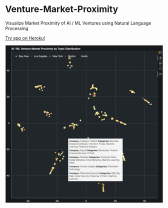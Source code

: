 # Venture-Market-Proximity
Visualize Market Proximity of AI / ML Ventures using Natural Language Processing

[Try app on Heroku!](https://ai-ventures.herokuapp.com/)

![img](img/app_screenshot.png)
